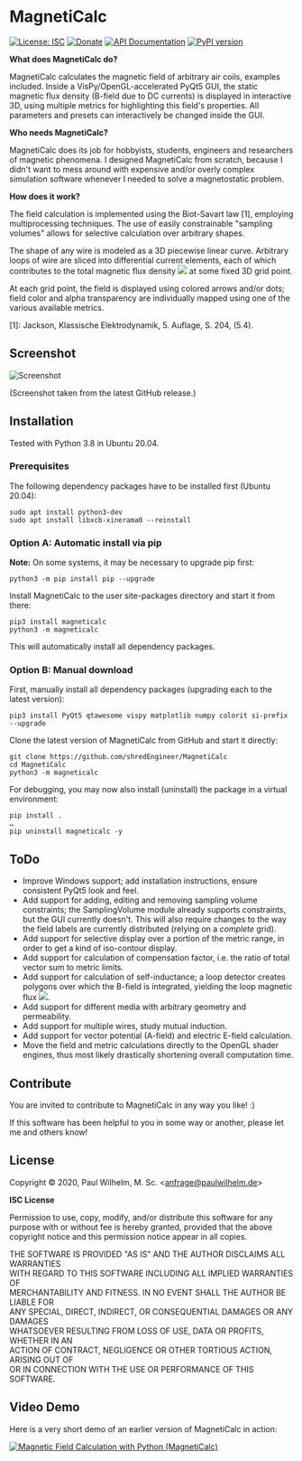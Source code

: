 
MagnetiCalc
===========

[![License: ISC](https://img.shields.io/badge/License-ISC-blue.svg)](https://opensource.org/licenses/ISC)
[![Donate](https://img.shields.io/badge/Donate-PayPal-green.svg)](https://www.paypal.com/cgi-bin/webscr?cmd=_s-xclick&hosted_button_id=TN6YTPVX36YHA&source=url)
[![API Documentation](https://img.shields.io/badge/Documentation-API-orange)](https://shredengineer.github.io/MagnetiCalc/)
[![PyPI version](https://img.shields.io/pypi/v/MagnetiCalc?label=PyPI)](https://pypi.org/project/MagnetiCalc/)

**What does MagnetiCalc do?**

MagnetiCalc calculates the magnetic field of arbitrary air coils, examples included.
Inside a VisPy/OpenGL-accelerated PyQt5 GUI, the static magnetic flux density (B-field due to DC currents) is displayed
in interactive 3D, using multiple metrics for highlighting this field's properties.
All parameters and presets can interactively be changed inside the GUI.

**Who needs MagnetiCalc?**

MagnetiCalc does its job for hobbyists, students, engineers and researchers of magnetic phenomena.
I designed MagnetiCalc from scratch, because I didn't want to mess around
with expensive and/or overly complex simulation software
whenever I needed to solve a magnetostatic problem.

**How does it work?**

The field calculation is implemented using the Biot-Savart law [1], employing multiprocessing techniques.
The use of easily constrainable "sampling volumes" allows for selective calculation over
arbitrary shapes.

The shape of any wire is modeled as a 3D piecewise linear curve.
Arbitrary loops of wire are sliced into differential current elements,
each of which contributes to the total magnetic flux density
<img src="https://render.githubusercontent.com/render/math?math=\vec{B}">
at some fixed 3D grid point.

At each grid point, the field is displayed using colored arrows and/or dots;
field color and alpha transparency are individually mapped using one of the various available metrics.

[1]: Jackson, Klassische Elektrodynamik, 5. Auflage, S. 204, (5.4).

Screenshot
----------

![Screenshot](https://raw.githubusercontent.com/shredEngineer/MagnetiCalc/master/docs/Screenshot.png)

(Screenshot taken from the latest GitHub release.)

Installation
------------
Tested with Python 3.8 in Ubuntu 20.04.

### Prerequisites

The following dependency packages have to be installed first (Ubuntu 20.04):
```shell
sudo apt install python3-dev
sudo apt install libxcb-xinerama0 --reinstall
```

### Option A: Automatic install via pip
**Note:** On some systems, it may be necessary to upgrade pip first:
```shell
python3 -m pip install pip --upgrade
```

Install MagnetiCalc to the user site-packages directory and start it from there: 
```shell
pip3 install magneticalc
python3 -m magneticalc
```

This will automatically install all dependency packages.

### Option B: Manual download
First, manually install all dependency packages (upgrading each to the latest version):
```shell
pip3 install PyQt5 qtawesome vispy matplotlib numpy colorit si-prefix --upgrade
```

Clone the latest version of MagnetiCalc from GitHub and start it directly: 
```shell
git clone https://github.com/shredEngineer/MagnetiCalc
cd MagnetiCalc
python3 -m magneticalc
```

For debugging, you may now also install (uninstall) the package in a virtual environment:
```shell
pip install .
…
pip uninstall magneticalc -y
``` 

ToDo
----
* Improve Windows support; add installation instructions, ensure consistent PyQt5 look and feel.
* Add support for adding, editing and removing sampling volume constraints;
  the SamplingVolume module already supports constraints, but the GUI currently doesn't.
  This will also require changes to the way the field labels are currently distributed (relying on a *complete* grid).
* Add support for selective display over a portion of the metric range, in order to get a kind of iso-contour display. 
* Add support for calculation of compensation factor, i.e. the ratio of total vector sum to metric limits.
* Add support for calculation of self-inductance;
  a loop detector creates polygons over which the B-field is integrated,
  yielding the loop magnetic flux <img src="https://render.githubusercontent.com/render/math?math=\Phi=L\cdot I">.
* Add support for different media with arbitrary geometry and permeability.
* Add support for multiple wires, study mutual induction.
* Add support for vector potential (A-field) and electric E-field calculation.
* Move the field and metric calculations directly to the OpenGL shader engines,
  thus most likely drastically shortening overall computation time.

Contribute
----------
You are invited to contribute to MagnetiCalc in any way you like! :)

If this software has been helpful to you in some way or another, please let me and others know!

License
-------
Copyright © 2020, Paul Wilhelm, M. Sc. <[anfrage@paulwilhelm.de](mailto:anfrage@paulwilhelm.de)>

<b>ISC License</b>

Permission to use, copy, modify, and/or distribute this software for any<br>
purpose with or without fee is hereby granted, provided that the above<br>
copyright notice and this permission notice appear in all copies.

THE SOFTWARE IS PROVIDED "AS IS" AND THE AUTHOR DISCLAIMS ALL WARRANTIES<br>
WITH REGARD TO THIS SOFTWARE INCLUDING ALL IMPLIED WARRANTIES OF<br>
MERCHANTABILITY AND FITNESS. IN NO EVENT SHALL THE AUTHOR BE LIABLE FOR<br>
ANY SPECIAL, DIRECT, INDIRECT, OR CONSEQUENTIAL DAMAGES OR ANY DAMAGES<br>
WHATSOEVER RESULTING FROM LOSS OF USE, DATA OR PROFITS, WHETHER IN AN<br>
ACTION OF CONTRACT, NEGLIGENCE OR OTHER TORTIOUS ACTION, ARISING OUT OF<br>
OR IN CONNECTION WITH THE USE OR PERFORMANCE OF THIS SOFTWARE.

Video Demo
----------
Here is a very short demo of an earlier version of MagnetiCalc in action:

[![Magnetic Field Calculation with Python (MagnetiCalc)](https://raw.githubusercontent.com/shredEngineer/MagnetiCalc/master/docs/Video-Thumb.png)](https://www.youtube.com/watch?v=rsVbu5uF0eU)
